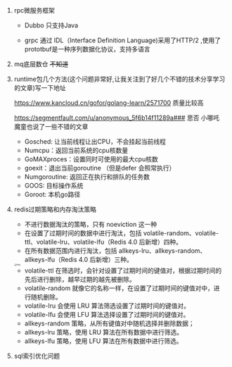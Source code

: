 1. rpc微服务框架

   - Dubbo 只支持Java 

   - grpc 通过  IDL（Interface Definition Language)采用了HTTP/2 ,使用了prototbuf是一种序列数据化协议，支持多语言

2. mq底层数仓 ~~不知道~~

3. runtime包几个方法(这个问题非常好,让我关注到了好几个不错的技术分享学习的文章)写一下地址

   https://www.kancloud.cn/gofor/golang-learn/2571700  质量比较高

   https://segmentfault.com/u/anonymous_5f6b14f11289a###  思否 小哪吒魔童也说了一些不错的文章

   - Gosched: 让当前线程让出CPU，不会挂起当前线程
   - Numcpu：返回当前系统的cpu核数量
   - GoMAXproces：设置同时可使用的最大cpu核数
   - goexit：退出当前goroutine （但是defer 会照常执行）
   - Numgoroutine: 返回正在执行和排队的任务数
   - GOOS: 目标操作系统
   - Goroot: 本机go路径

4. redis过期策略和内存淘汰策略

   - 不进行数据淘汰的策略，只有 noeviction 这一种
   - 在设置了过期时间的数据中进行淘汰，包括 volatile-random、volatile-ttl、volatile-lru、volatile-lfu（Redis 4.0 后新增）四种。
   - 在所有数据范围内进行淘汰，包括 allkeys-lru、allkeys-random、allkeys-lfu（Redis 4.0 后新增）三种。

   <img src="https://static001.geekbang.org/resource/image/04/f6/04bdd13b760016ec3b30f4b02e133df6.jpg" alt="img" style="zoom: 33%;" />

   - volatile-ttl 在筛选时，会针对设置了过期时间的键值对，根据过期时间的先后进行删除，越早过期的越先被删除。
   - volatile-random 就像它的名称一样，在设置了过期时间的键值对中，进行随机删除。
   - volatile-lru 会使用 LRU 算法筛选设置了过期时间的键值对。
   - volatile-lfu 会使用 LFU 算法选择设置了过期时间的键值对。
   - allkeys-random 策略，从所有键值对中随机选择并删除数据；
   - allkeys-lru 策略，使用 LRU 算法在所有数据中进行筛选。
   - allkeys-lfu 策略，使用 LFU 算法在所有数据中进行筛选。

5. sql索引优化问题